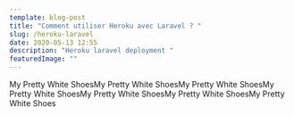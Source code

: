 ```yaml
---
template: blog-post
title: "Comment utiliser Heroku avec Laravel ? "
slug: /heroku-laravel
date: 2020-05-13 12:55
description: "Heroku laravel deployment "
featuredImage: ""
---
```

My Pretty White ShoesMy Pretty White ShoesMy Pretty White ShoesMy Pretty White ShoesMy Pretty White ShoesMy Pretty White ShoesMy Pretty White Shoes